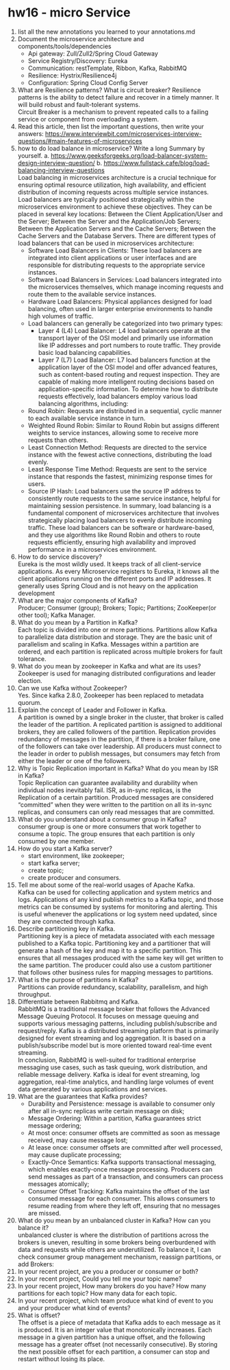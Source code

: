 # hw16 - micro Service

1.  list all the new annotations you learned to your annotations.md
2.  Document the microservice architecture and components/tools/dependencies
    - Api gateway: Zull/Zull2/Spring Cloud Gateway
    - Service Registry/Discovery: Eureka
    - Communication: restTemplate, Ribbon, Kafka, RabbitMQ
    - Resilience: Hystrix/Resilience4j
    - Configuration: Spring Cloud Config Server
3.  What are Resilience patterns? What is circuit breaker?
    Resilience patterns is the ability to detect failure and recover in a timely manner. It will build robust and fault-tolerant systems.  
    Circuit Breaker is a mechanism to prevent repeated calls to a failing service or component from overloading a system. 
4.  Read this article, then list the important questions, then write your answers: https://www.interviewbit.com/microservices-interview-questions/#main-features-of-microservices
5.  how to do load balance in microservice? Write a long Summary by yourself.
    a. https://www.geeksforgeeks.org/load-balancer-system-design-interview-question/
    b. https://www.fullstack.cafe/blog/load-balancing-interview-questions  
    Load balancing in microservices architecture is a crucial technique for ensuring optimal resource utilization, high availability, and efficient distribution of incoming requests across multiple service instances. Load balancers are typically positioned strategically within the microservices environment to achieve these objectives.
    They can be placed in several key locations: Between the Client Application/User and the Server; Between the Server and the Application/Job Servers; Between the Application Servers and the Cache Servers; Between the Cache Servers and the Database Servers.
    There are different types of load balancers that can be used in microservices architecture:
    - Software Load Balancers in Clients: These load balancers are integrated into client applications or user interfaces and are responsible for distributing requests to the appropriate service instances.
    - Software Load Balancers in Services: Load balancers integrated into the microservices themselves, which manage incoming requests and route them to the available service instances.
    - Hardware Load Balancers: Physical appliances designed for load balancing, often used in larger enterprise environments to handle high volumes of traffic.
    - Load balancers can generally be categorized into two primary types:
        - Layer 4 (L4) Load Balancer: L4 load balancers operate at the transport layer of the OSI model and primarily use information like IP addresses and port numbers to route traffic. They provide basic load balancing capabilities.
        - Layer 7 (L7) Load Balancer: L7 load balancers function at the application layer of the OSI model and offer advanced features, such as content-based routing and request inspection. They are capable of making more intelligent routing decisions based on application-specific information.
    To determine how to distribute requests effectively, load balancers employ various load balancing algorithms, including:
    - Round Robin: Requests are distributed in a sequential, cyclic manner to each available service instance in turn.
    - Weighted Round Robin: Similar to Round Robin but assigns different weights to service instances, allowing some to receive more requests than others.
    - Least Connection Method: Requests are directed to the service instance with the fewest active connections, distributing the load evenly.
    - Least Response Time Method: Requests are sent to the service instance that responds the fastest, minimizing response times for users.
    - Source IP Hash: Load balancers use the source IP address to consistently route requests to the same service instance, helpful for maintaining session persistence.
    In summary, load balancing is a fundamental component of microservices architecture that involves strategically placing load balancers to evenly distribute incoming traffic. These load balancers can be software or hardware-based, and they use algorithms like Round Robin and others to route requests efficiently, ensuring high availability and improved performance in a microservices environment.
6.  How to do service discovery?   
    Eureka is the most wildly used. It keeps track of all client-service applications. As every Microservice registers to Eureka, it knows all the client applications running on the different ports and IP addresses. It generally uses Spring Cloud and is not heavy on the application development
7.  What are the major components of Kafka?  
    Producer; Consumer (group); Brokers; Topic; Partitions; ZooKeeper(or other tool); Kafka Manager.
8.  What do you mean by a Partition in Kafka?  
    Each topic is divided into one or more partitions. Partitions allow Kafka to parallelize data distribution and storage. They are the basic unit of parallelism and scaling in Kafka. Messages within a partition are ordered, and each partition is replicated across multiple brokers for fault tolerance.
9.  What do you mean by zookeeper in Kafka and what are its uses?  
 Zookeeper is used for managing distributed configurations and leader election.
10. Can we use Kafka without Zookeeper?  
    Yes. Since kafka 2.8.0, Zookeeper has been replaced to metadata quorum.
11. Explain the concept of Leader and Follower in Kafka.  
    A partition is owned by a single broker in the cluster, that broker is called the leader of the partition. A replicated partition is assigned to additional brokers, they are called followers of the partition. Replication provides redundancy of messages in the partition, if there is a broker failure, one of the followers can take over leadership. All producers must connect to the leader in order to publish messages, but consumers may fetch from either the leader or one of the followers.
12. Why is Topic Replication important in Kafka? What do you mean by ISR in Kafka?  
    Topic Replication can guarantee availability and durability when individual nodes inevitably fail. ISR, as in-sync replicas, is the Replication of a certain partition. Produced messages are considered “committed” when they were written to the partition on all its in-sync replicas, and consumers can only read messages that are committed.
13. What do you understand about a consumer group in Kafka?  
    consumer group is one or more consumers that work together to consume a topic. The group ensures that each partition is only consumed by one member.
14. How do you start a Kafka server?  
    - start environment, like zookeeper;
    - start kafka server;
    - create topic;
    - create producer and consumers.
15. Tell me about some of the real-world usages of Apache Kafka.  
    Kafka can be used for collecting application and system metrics and logs. Applications of any kind publish metrics to a Kafka topic, and those metrics can be consumed by systems for monitoring and alerting. This is useful whenever the applications or log system need updated, since they are connected through kafka.
16. Describe partitioning key in Kafka.  
    Partitioning key is a piece of metadata associated with each message published to a Kafka topic. Partitioning key and a partitioner that will generate a hash of the key and map it to a specific partition. This ensures that all messages produced with the same key will get written to the same partition. The producer could also use a custom partitioner that follows other business rules for mapping messages to partitions.
17. What is the purpose of partitions in Kafka?  
    Partitions can provide redundancy, scalability, parallelism, and high throughput. 
18. Differentiate between Rabbitmq and Kafka.  
    RabbitMQ is a traditional message broker that follows the Advanced Message Queuing Protocol. It focuses on message queuing and supports various messaging patterns, including publish/subscribe and request/reply. Kafka is a distributed streaming platform that is primarily designed for event streaming and log aggregation. It is based on a publish/subscribe model but is more oriented toward real-time event streaming.  
    In conclusion, RabbitMQ is well-suited for traditional enterprise messaging use cases, such as task queuing, work distribution, and reliable message delivery. Kafka is ideal for event streaming, log aggregation, real-time analytics, and handling large volumes of event data generated by various applications and services.
19. What are the guarantees that Kafka provides?  
    - Durability and Persistence: message is available to consumer only after all in-sync replicas write certain message on disk;
    - Message Ordering: Within a partition, Kafka guarantees strict message ordering;
    - At most once: consumer offsets are committed as soon as message received, may cause message lost;
    - At lease once: consumer offsets are committed after well processed, may cause duplicate processing;
    - Exactly-Once Semantics: Kafka supports transactional messaging, which enables exactly-once message processing. Producers can send messages as part of a transaction, and consumers can process messages atomically;
    - Consumer Offset Tracking: Kafka maintains the offset of the last consumed message for each consumer. This allows consumers to resume reading from where they left off, ensuring that no messages are missed.
20. What do you mean by an unbalanced cluster in Kafka? How can you balance it?  
    unbalanced cluster is where the distribution of partitions across the brokers is uneven, resulting in some brokers being overburdened with data and requests while others are underutilized. To balance it, I can check consumer group management mechanism, reassign partitions, or add Brokers:
21. In your recent project, are you a producer or consumer or both?
22. In your recent project, Could you tell me your topic name?
23. In your recent project, How many brokers do you have? How many partitions for each topic? How many data for each topic.
24. In your recent project, which team produce what kind of event to you and your producer what kind of events?
25. What is offset?  
    The offset is a piece of metadata that Kafka adds to each message as it is produced. It is an integer value that monotonically increases. Each message in a given partition has a unique offset, and the following message has a greater offset (not necessarily consecutive). By storing the next possible offset for each partition, a consumer can stop and restart without losing its place.